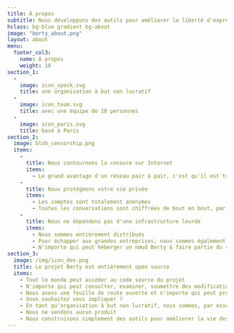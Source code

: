 ```yaml
---
title: À propos
subtitle: Nous développons des outils pour améliorer la liberté d'expression
hclass: bg-blue gradient bg-about
image: "berty_about.png"
layout: about
menu:
  footer_col3:
    name: À propos
    weight: 10
section_1:
  - 
    image: icon_spock.svg
    title: une organisation à but non lucratif
  - 
    image: icon_team.svg
    title: avec une équipe de 10 personnes
  - 
    image: icon_paris.svg
    title: basé à Paris
section_2:
  image: blob_censorship.png
  items:
    - 
      title: Nous contournons la censure sur Internet
      items:
        - Le grand avantage d'un réseau pair à pair, c'est qu'il est très difficile de l'empêcher de se propager
    - 
      title: Nous protégeons votre vie privée
      items:
        - Les comptes sont totalement anonymes
        - Toutes les conversations sont chiffrées de bout en bout, par défaut
    - 
      title: Nous ne dépendons pas d'une infrastructure lourde
      items:
        - Nous sommes entièrement distribués
        - Pour échapper aux grandes entreprises, nous sommes également entièrement décentralisés
        - N'importe qui peut héberger un nœud Berty & faire partie du réseau Berty
section_3:
  image: /img/icon_dev.png
  title: Le projet Berty est entièrement open source
  items:
    - Tout le monde peut accéder au code source du projet
    - N'importe qui peut consulter, examiner, soumettre des modifications ou des améliorations, signaler un bogue, effectuer un audit de sécurité...
    - Nous avons une feuille de route ouverte et n'importe qui peut proposer une nouvelle fonctionnalité
    - Vous souhaitez vous impliquer ?
    - En tant qu'organisation à but non lucratif, nous sommes, par essence, incapables de faire des profits
    - Nous ne vendons aucun produit
    - Nous construisons simplement des outils pour améliorer la vie des gens
---
```


